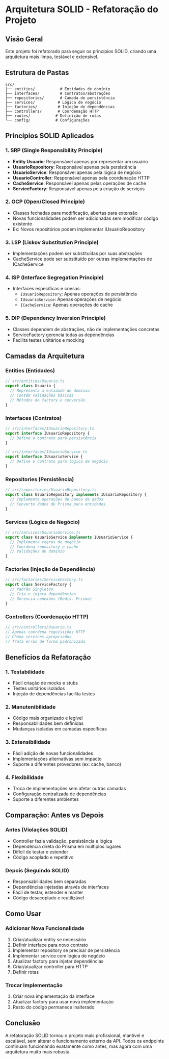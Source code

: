 # Arquitetura SOLID - Refatoração do Projeto

## Visão Geral

Este projeto foi refatorado para seguir os princípios SOLID, criando uma arquitetura mais limpa, testável e extensível.

## Estrutura de Pastas

```
src/
├── entities/           # Entidades de domínio
├── interfaces/         # Contratos/abstrações
├── repositories/       # Camada de persistência
├── services/          # Lógica de negócio
├── factories/         # Injeção de dependências
├── controllers/       # Coordenação HTTP
├── routes/           # Definição de rotas
└── config/           # Configurações
```

## Princípios SOLID Aplicados

### 1. SRP (Single Responsibility Principle)
- **Entity Usuario**: Responsável apenas por representar um usuário
- **UsuarioRepository**: Responsável apenas pela persistência
- **UsuarioService**: Responsável apenas pela lógica de negócio
- **UsuarioController**: Responsável apenas pela coordenação HTTP
- **CacheService**: Responsável apenas pelas operações de cache
- **ServiceFactory**: Responsável apenas pela criação de serviços

### 2. OCP (Open/Closed Principle)
- Classes fechadas para modificação, abertas para extensão
- Novas funcionalidades podem ser adicionadas sem modificar código existente
- Ex: Novos repositórios podem implementar IUsuarioRepository

### 3. LSP (Liskov Substitution Principle)
- Implementações podem ser substituídas por suas abstrações
- CacheService pode ser substituído por outras implementações de ICacheService

### 4. ISP (Interface Segregation Principle)
- Interfaces específicas e coesas:
  - `IUsuarioRepository`: Apenas operações de persistência
  - `IUsuarioService`: Apenas operações de negócio
  - `ICacheService`: Apenas operações de cache

### 5. DIP (Dependency Inversion Principle)
- Classes dependem de abstrações, não de implementações concretas
- ServiceFactory gerencia todas as dependências
- Facilita testes unitários e mocking

## Camadas da Arquitetura

### Entities (Entidades)
```typescript
// src/entities/Usuario.ts
export class Usuario {
  // Representa a entidade de domínio
  // Contém validações básicas
  // Métodos de factory e conversão
}
```

### Interfaces (Contratos)
```typescript
// src/interfaces/IUsuarioRepository.ts
export interface IUsuarioRepository {
  // Define o contrato para persistência
}

// src/interfaces/IUsuarioService.ts
export interface IUsuarioService {
  // Define o contrato para lógica de negócio
}
```

### Repositories (Persistência)
```typescript
// src/repositories/UsuarioRepository.ts
export class UsuarioRepository implements IUsuarioRepository {
  // Implementa operações de banco de dados
  // Converte dados do Prisma para entidades
}
```

### Services (Lógica de Negócio)
```typescript
// src/services/UsuarioService.ts
export class UsuarioService implements IUsuarioService {
  // Implementa regras de negócio
  // Coordena repository e cache
  // Validações de domínio
}
```

### Factories (Injeção de Dependência)
```typescript
// src/factories/ServiceFactory.ts
export class ServiceFactory {
  // Padrão Singleton
  // Cria e injeta dependências
  // Gerencia conexões (Redis, Prisma)
}
```

### Controllers (Coordenação HTTP)
```typescript
// src/controllers/Usuario.ts
// Apenas coordena requisições HTTP
// Chama services apropriados
// Trata erros de forma padronizada
```

## Benefícios da Refatoração

### 1. **Testabilidade**
- Fácil criação de mocks e stubs
- Testes unitários isolados
- Injeção de dependências facilita testes

### 2. **Manutenibilidade**
- Código mais organizado e legível
- Responsabilidades bem definidas
- Mudanças isoladas em camadas específicas

### 3. **Extensibilidade**
- Fácil adição de novas funcionalidades
- Implementações alternativas sem impacto
- Suporte a diferentes provedores (ex: cache, banco)

### 4. **Flexibilidade**
- Troca de implementações sem afetar outras camadas
- Configuração centralizada de dependências
- Suporte a diferentes ambientes

## Comparação: Antes vs Depois

### Antes (Violações SOLID)
- Controller fazia validação, persistência e lógica
- Dependência direta do Prisma em múltiplos lugares
- Difícil de testar e estender
- Código acoplado e repetitivo

### Depois (Seguindo SOLID)
- Responsabilidades bem separadas
- Dependências injetadas através de interfaces
- Fácil de testar, estender e manter
- Código desacoplado e reutilizável

## Como Usar

### Adicionar Nova Funcionalidade
1. Criar/atualizar entity se necessário
2. Definir interface para novo contrato
3. Implementar repository se precisar de persistência
4. Implementar service com lógica de negócio
5. Atualizar factory para injetar dependências
6. Criar/atualizar controller para HTTP
7. Definir rotas

### Trocar Implementação
1. Criar nova implementação da interface
2. Atualizar factory para usar nova implementação
3. Resto do código permanece inalterado

## Conclusão

A refatoração SOLID tornou o projeto mais profissional, mantível e escalável, sem alterar o funcionamento externo da API. Todos os endpoints continuam funcionando exatamente como antes, mas agora com uma arquitetura muito mais robusta.

